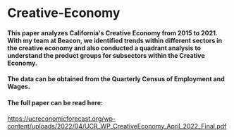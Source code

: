 # Creative-Economy

#### This paper analyzes California's Creative Economy from 2015 to 2021. With my team at Beacon, we identified trends within different sectors in the creative economy and also conducted a quadrant analysis to understand the product groups for subsectors within the Creative Economy. 

#### The data can be obtained from the Quarterly Census of Employment and Wages.

#### The full paper can be read here: 

https://ucreconomicforecast.org/wp-content/uploads/2022/04/UCR_WP_CreativeEconomy_April_2022_Final.pdf
